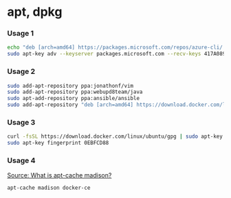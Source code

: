 # apt, dpkg

### Usage 1

```bash
echo "deb [arch=amd64] https://packages.microsoft.com/repos/azure-cli/ wheezy main" | sudo tee /etc/apt/sources.list.d/azure-cli.list
sudo apt-key adv --keyserver packages.microsoft.com --recv-keys 417A0893
```

### Usage 2

```bash
sudo add-apt-repository ppa:jonathonf/vim
sudo add-apt-repository ppa:webupd8team/java
sudo apt-add-repository ppa:ansible/ansible
sudo add-apt-repository "deb [arch=amd64] https://download.docker.com/linux/ubuntu $(lsb_release -cs) stable"
```

### Usage 3

```bash
curl -fsSL https://download.docker.com/linux/ubuntu/gpg | sudo apt-key add -
sudo apt-key fingerprint 0EBFCD88
```

### Usage 4
[Source: What is apt-cache madison?](https://askubuntu.com/questions/447/how-can-i-see-all-versions-of-a-package-that-are-available-in-the-archive)

```bash
apt-cache madison docker-ce
```




